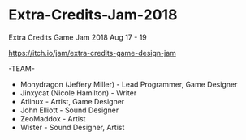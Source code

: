 # Extra-Credits-Jam-2018
Extra Credits Game Jam 2018 Aug 17 - 19

https://itch.io/jam/extra-credits-game-design-jam

-TEAM-
* Monydragon (Jeffery Miller) - Lead Programmer, Game Designer
* Jinxycat (Nicole Hamilton) - Writer
* Atlinux - Artist, Game Designer
* John Elliott - Sound Designer
* ZeoMaddox - Artist
* Wister - Sound Designer, Artist
